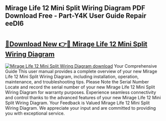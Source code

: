 ## Mirage Life 12 Mini Split Wiring Diagram PDF Download Free - Part-Y4K User Guide Repair eeDI6

# <h2><a href="http://dfkajk.blite.top/?on=Mirage+Life+12+Mini+Split+Wiring+Diagram">🔗Download New 👉🔴 Mirage Life 12 Mini Split Wiring Diagram</a></h2>

[![Mirage Life 12 Mini Split Wiring Diagram download](https://i.imgur.com/lujVjoI.png)](http://dfkajk.blite.top/?on=Mirage+Life+12+Mini+Split+Wiring+Diagram)
Your Comprehensive Guide This user manual provides a complete overview of your new Mirage Life 12 Mini Split Wiring Diagram, including installation, operation, maintenance, and troubleshooting tips. Please Note the Serial Number Locate and record the serial number of your new Mirage Life 12 Mini Split Wiring Diagram for warranty purposes. Experience seamless connectivity and control thanks to the advanced features of your new Mirage Life 12 Mini Split Wiring Diagram. Your Feedback is Valued Mirage Life 12 Mini Split Wiring Diagram. We appreciate your input and are committed to providing you with exceptional service.
